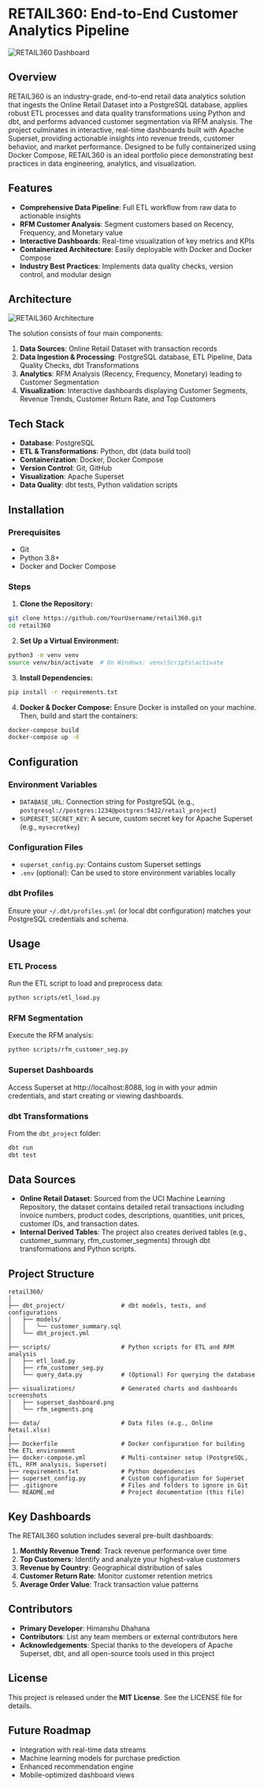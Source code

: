 # RETAIL360: End-to-End Customer Analytics Pipeline

![RETAIL360 Dashboard](visualizations/retail_dashboard.png)

## Overview

RETAIL360 is an industry-grade, end-to-end retail data analytics solution that ingests the Online Retail Dataset into a PostgreSQL database, applies robust ETL processes and data quality transformations using Python and dbt, and performs advanced customer segmentation via RFM analysis. The project culminates in interactive, real-time dashboards built with Apache Superset, providing actionable insights into revenue trends, customer behavior, and market performance. Designed to be fully containerized using Docker Compose, RETAIL360 is an ideal portfolio piece demonstrating best practices in data engineering, analytics, and visualization.

## Features

- **Comprehensive Data Pipeline**: Full ETL workflow from raw data to actionable insights
- **RFM Customer Analysis**: Segment customers based on Recency, Frequency, and Monetary value
- **Interactive Dashboards**: Real-time visualization of key metrics and KPIs
- **Containerized Architecture**: Easily deployable with Docker and Docker Compose
- **Industry Best Practices**: Implements data quality checks, version control, and modular design

## Architecture

![RETAIL360 Architecture](visualizations/retail_architecture.png)

The solution consists of four main components:

1. **Data Sources**: Online Retail Dataset with transaction records
2. **Data Ingestion & Processing**: PostgreSQL database, ETL Pipeline, Data Quality Checks, dbt Transformations
3. **Analytics**: RFM Analysis (Recency, Frequency, Monetary) leading to Customer Segmentation
4. **Visualization**: Interactive dashboards displaying Customer Segments, Revenue Trends, Customer Return Rate, and Top Customers

## Tech Stack

- **Database**: PostgreSQL
- **ETL & Transformations**: Python, dbt (data build tool)
- **Containerization**: Docker, Docker Compose
- **Version Control**: Git, GitHub
- **Visualization**: Apache Superset
- **Data Quality**: dbt tests, Python validation scripts

## Installation

### Prerequisites

- Git
- Python 3.8+
- Docker and Docker Compose

### Steps

1. **Clone the Repository:**

```bash
git clone https://github.com/YourUsername/retail360.git
cd retail360
```

2. **Set Up a Virtual Environment:**

```bash
python3 -m venv venv
source venv/bin/activate  # On Windows: venv\Scripts\activate
```

3. **Install Dependencies:**

```bash
pip install -r requirements.txt
```

4. **Docker & Docker Compose:** Ensure Docker is installed on your machine. Then, build and start the containers:

```bash
docker-compose build
docker-compose up -d
```

## Configuration

### Environment Variables

- `DATABASE_URL`: Connection string for PostgreSQL (e.g., `postgresql://postgres:1234@postgres:5432/retail_project`)
- `SUPERSET_SECRET_KEY`: A secure, custom secret key for Apache Superset (e.g., `mysecretkey`)

### Configuration Files

- `superset_config.py`: Contains custom Superset settings
- `.env` (optional): Can be used to store environment variables locally

### dbt Profiles

Ensure your `~/.dbt/profiles.yml` (or local dbt configuration) matches your PostgreSQL credentials and schema.

## Usage

### ETL Process

Run the ETL script to load and preprocess data:

```bash
python scripts/etl_load.py
```

### RFM Segmentation

Execute the RFM analysis:

```bash
python scripts/rfm_customer_seg.py
```

### Superset Dashboards

Access Superset at http://localhost:8088, log in with your admin credentials, and start creating or viewing dashboards.

### dbt Transformations

From the `dbt_project` folder:

```bash
dbt run
dbt test
```

## Data Sources

- **Online Retail Dataset**: Sourced from the UCI Machine Learning Repository, the dataset contains detailed retail transactions including invoice numbers, product codes, descriptions, quantities, unit prices, customer IDs, and transaction dates.
- **Internal Derived Tables**: The project also creates derived tables (e.g., customer_summary, rfm_customer_segments) through dbt transformations and Python scripts.

## Project Structure

```
retail360/
│
├── dbt_project/                # dbt models, tests, and configurations
│   ├── models/
│   │   └── customer_summary.sql
│   └── dbt_project.yml
│
├── scripts/                    # Python scripts for ETL and RFM analysis
│   ├── etl_load.py
│   ├── rfm_customer_seg.py
│   └── query_data.py           # (Optional) For querying the database
│
├── visualizations/             # Generated charts and dashboards screenshots
│   ├── superset_dashboard.png
│   └── rfm_segments.png
│
├── data/                       # Data files (e.g., Online Retail.xlsx)
│
├── Dockerfile                  # Docker configuration for building the ETL environment
├── docker-compose.yml          # Multi-container setup (PostgreSQL, ETL, RFM analysis, Superset)
├── requirements.txt            # Python dependencies
├── superset_config.py          # Custom configuration for Superset
├── .gitignore                  # Files and folders to ignore in Git
└── README.md                   # Project documentation (this file)
```

## Key Dashboards

The RETAIL360 solution includes several pre-built dashboards:

1. **Monthly Revenue Trend**: Track revenue performance over time
2. **Top Customers**: Identify and analyze your highest-value customers
3. **Revenue by Country**: Geographical distribution of sales
4. **Customer Return Rate**: Monitor customer retention metrics
5. **Average Order Value**: Track transaction value patterns

## Contributors

- **Primary Developer**: Himanshu Dhahana
- **Contributors**: List any team members or external contributors here
- **Acknowledgements**: Special thanks to the developers of Apache Superset, dbt, and all open-source tools used in this project

## License

This project is released under the **MIT License**. See the LICENSE file for details.

## Future Roadmap

- Integration with real-time data streams
- Machine learning models for purchase prediction
- Enhanced recommendation engine
- Mobile-optimized dashboard views

